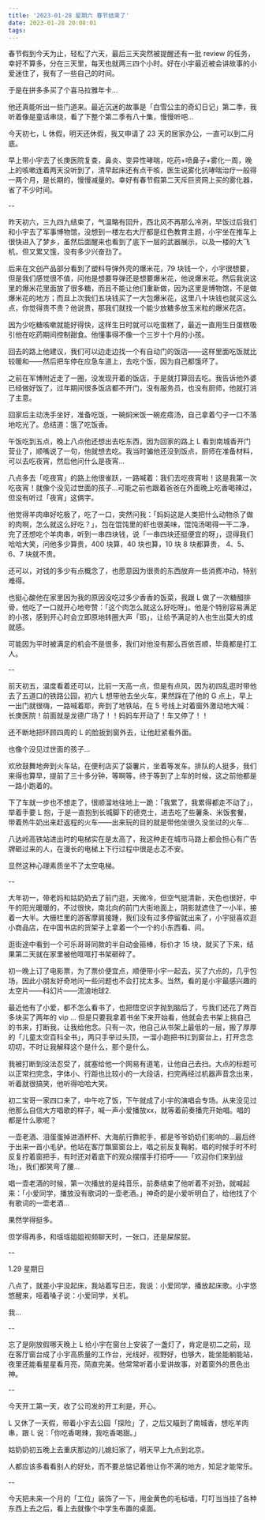 ```yaml
---
title: '2023-01-28 星期六 春节结束了'
date: 2023-01-28 20:08:01
tags:
---
```


春节假到今天为止，轻松了六天，最后三天突然被提醒还有一批 review 的任务，幸好不算多，分在三天里，每天也就两三四个小时。好在小宇最近被会讲故事的小爱迷住了，我有了一些自己的时间。

于是在拼多多买了个喜马拉雅年卡...

他还真能听出一些门道来。最近沉迷的故事是「白雪公主的奇幻日记」第二季，我听着像是童话串烧，看了下整个第二季有八十集，慢慢听吧...

今天初七，L 休假，明天还休假，我又申请了 23 天的居家办公，一直可以到二月底。

早上带小宇去了长庚医院复查，鼻炎、变异性哮喘，吃药+喷鼻子+雾化一周，晚上的咳嗽连着两天没听到了，清早起床还有点干咳，医生说雾化抗哮喘治疗一般得一两个月，是长期的，慢慢减量的。幸好有春节假第二天斥巨资网上买的雾化器，省了不少时间。

--

昨天初六，三九四九结束了，气温略有回升，西北风不再那么冷冽，早饭过后我们和小宇去了军事博物馆，没想到一楼左右大厅都是红色教育主题，小宇坐在推车上很快进入了梦乡，虽然后面醒来也看到了底下一层的武器展示，以及一楼的大飞机，但又累又饿，没有多少兴奋劲了。

后来在文创产品部分看到了塑料导弹外壳的爆米花，79 块钱一个，小宇很想要，但是我们感觉很不值，问他是想要导弹还是想要爆米花，他说爆米花。然后我说这里的爆米花里面放了很多糖，而且不能让他们重新做，因为这里是博物馆，不是做爆米花的地方；而且上次我们五块钱买了一大包爆米花，这里八十块钱也就买这么点，你觉得贵不贵？他说贵，那我们就找一个能少放糖多放玉米粒的爆米花店。

因为少吃糖咳嗽就能好得快，这样生日时就可以吃蛋糕了，最近一直用生日蛋糕吸引他在吃药期间控制甜食。他懂事得不像一个三岁十个月的小孩。

回去的路上他建议，我们可以边走边找一个有自动门的饭店——这样里面吃饭就比较暖和——然后把车停在应急车道上，去吃个饭，因为自己都饿坏了。

之前在军博附近走了一圈，没发现开着的饭店，于是就打算回去吃。我告诉他外婆已经做好饭了，过年期间很多饭店都不开门，没有服务员，也没有厨师，他就打消了主意。

回家后主动洗手坐好，准备吃饭，一碗焖米饭一碗疙瘩汤，自己拿着勺子一口不落地吃光了。总结道：饿了吃饭香。

午饭吃到五点，晚上八点他还想出去吃东西，因为回家的路上 L 看到南城香开门营业了，顺嘴说了一句，他就想去吃。我当时骗他还没到饭点，厨师在准备材料，可以去吃夜宵，然后他问什么是夜宵...

八点多去「吃夜宵」的路上他很雀跃，一路喊着：我们去吃夜宵啦！这是我第一次吃夜宵！就像个没见过世面的孩子...可能之前也跟着爸爸在外面晚上吃香喝辣过，但没有听过「夜宵」这俩字。

他觉得羊肉串好吃极了，吃了一口，突然问我：「妈妈这是人类把什么动物杀了做的肉啊，怎么就这么好吃？」，包在馄饨里的虾也很美味，馄饨汤喝得一干二净，完了还想吃个羊肉串，听到一串四块钱，说「一串四块还挺便宜的呀」，逗得我们哈哈大笑，问他多少算贵，400 块算，40 块也算，10 块 8 块都算贵， 4、5、6、7 块就不贵。

还可以，对钱的多少有点概念了，也愿意因为很贵的东西放弃一些消费冲动，特别难得。

也挺心酸他在家里因为我的原因没吃过多少香香的饭菜，我跟 L 做了一次糖醋排骨，他吃了一口就开心地夸赞：「这个肉怎么就这么好吃呀」。他是个特别容易满足的小孩，感到开心时会立即原地转圈大声「耶」，让给予满足的人也生出莫大的成就感。

可能因为平时被满足的机会不是很多，我们对他没有那么百依百顺，毕竟都是打工人。

--

前天初五，温度看着还可以，比前一天高一点，但是有点风，因为初四乱逛时带他去了五道口的铁路公园，初六 L 想带他去坐火车，果然踩在了他的 G 点上，早上一出门就很嗨，一路喊着耶，奔到了地铁站，在 5 号线上对着窗外激动地大喊：长庚医院！前面就是龙德广场了！！妈妈车开动了！车又停了！！

还不断地把环顾四周的 L 的脸扳到窗外去，让他赶紧看外面。

也像个没见过世面的孩子...

欢欣鼓舞地奔到火车站，在便利店买了袋薯片，坐着等发车。排队的人挺多，我们来得也算早，提前了三十多分钟，等啊等，终于等到了上车的时候，这之前他都是一路小跑着的。

下了车就一步也不想走了，很顺溜地往地上一跪：「我累了，我累得都走不动了」，举着手要 L 抱，于是一直抱到长城脚下的德克士，进去吃了些薯条、米饭套餐，带着热牛奶出来赶返程的火车——出来玩的目的就是带他坐很久没坐过的火车...

八达岭高铁站进出时的电梯实在是太高了，我这种走在城市马路上都会担心有广告牌砸过来的人，在漫长的电梯上下行过程中很是忐忑不安。

显然这种心理素质坐不了太空电梯。

--

大年初一，带老妈和姑奶奶去了前门逛，天微冷，但空气挺清新，天色也很好，中午的阳光暖暖的，不过很快，南北向的前门大街地面上，阴影就遮住了一小半，接着一大半。大栅栏里的游客摩肩接踵，我们没有过多停留就出来了，小宇挺喜欢逛小商品店，在中国书店的货架子上拿着一个一个的小东西看、问。

逛街途中看到一个可乐哥哥同款的半自动金箍棒，标价才 15 块，就买了下来，结果第二天就在家里被他哐哐打书架砸碎了。

初一晚上订了电影票，为了票价便宜点，顺便带小宇一起去，买了六点的，几乎包场，因此小朋友好奇地问一些问题也不会打扰太多。当然，看的是小宇最感兴趣的太空片——科幻片——流浪地球2.

最近他有了小爱，都不怎么看书了，也把悟空识字抛到脑后了，亏我们还花了两百多块买了两年的 vip ... 但是只要我拿着书坐下来开始看，他就会去书架上挑自己的书来，打断我，让我给他念。只有一次，他自己从书架上最低的一层，搬了厚厚的「儿童太空百科全书」，两只手举过头顶，一溜小跑把书扛到窗台上，打开念念叨叨，不时让我解释这个是什么，那个是什么。

我被打断到没法忍受了，就塞给他一个网易有道笔，让他自己去扫。大点的标题可以正常扫完念，字体小、行距也比较小的一大段话，扫完再经过机器声音念出来，听着就很搞笑，他听得哈哈大笑。

初二宝哥一家四口来了，中午吃了饭，下午就成了小宇的演唱会专场。从来没见过他那么自信大方唱歌的样子，喊一声小爱播放xx，就等着前奏播完开始唱。唱的都是什么歌呢？

一壶老酒、泪蛋蛋掉进酒杯杯、大海航行靠舵手，都是爷爷奶奶们影响的...最后终于出来一首小毛驴。他站在客厅飘窗窗台上，唱之前反复鞠躬，唱的时候手时不时反复拧着窗把手，有时还对着底下的观众摆摆手打招呼——「欢迎你们来到战场」，我们都笑弯了腰...

唱一壶老酒的时候，第一次播放的是纯音乐，前奏结束了他听着不对劲，就喊起来：「小爱同学，播放没有歌词的一壶老酒。」神奇的是小爱听明白了，给他找了个有歌词的一壶老酒...

果然学得挺多。

但学得再多，和瑶瑶姐姐视频聊天时，一张口，还是屎尿屁。

--

1.29 星期日

八点了，就差小宇没起床，我站着写日志，我说：小爱同学，播放起床歌。小宇悠悠醒来，哑着嗓子说：小爱同学，关机。

我...

--

忘了是刚放假哪天晚上 L 给小宇在窗台上安装了一盏灯了，肯定是初二之前，现在客厅窗台成了小宇高质量的工作台，光线好，视野好，也够大，能坐能躺能站，夜里还能看星星看月亮，简直完美。他常常听着小爱讲故事，对着窗外的景色出神。

--

今天开工第一天，收了公司发的开工利是，开心。

L 又休了一天假，带着小宇去公园「探险」了，之后又瞄到了南城香，想吃羊肉串，跟 L 说：「你吃香喝辣，我吃香喝甜。」

姑奶奶初五晚上去重庆那边的儿媳妇家了，明天早上九点到北京。

人都应该多看看别人的好处，而不要总惦记着他让你不满的地方，知足才能常乐。

--

今天把未来一个月的「工位」装饰了一下，用金黄色的毛毡墙，叮叮当当挂了各种东西上去之后，看上去就像个中学生布置的桌面。


